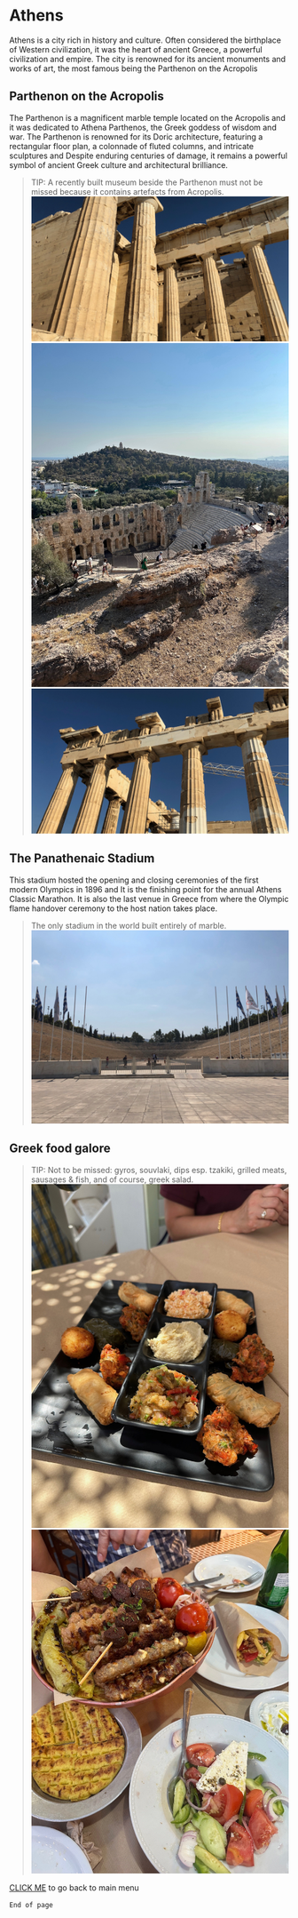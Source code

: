 # Athens

Athens is a city rich in history and culture. Often considered the birthplace of Western civilization, it was the heart of ancient Greece, a powerful civilization and empire. The city is renowned for its ancient monuments and works of art, the most famous being the Parthenon on the Acropolis

## Parthenon on the Acropolis

The Parthenon is a magnificent marble temple located on the Acropolis and it was dedicated to Athena Parthenos, the Greek goddess of wisdom and war. The Parthenon is renowned for its Doric architecture, featuring a rectangular floor plan, a colonnade of fluted columns, and intricate sculptures and Despite enduring centuries of damage, it remains a powerful symbol of ancient Greek culture and architectural brilliance.
> TIP: A recently built museum beside the Parthenon must not be missed because it contains artefacts from Acropolis.
![open1](./parthe1.jpeg)
![openFra](./nik2.jpeg)
![openFra](./parthe2.jpeg)

## The Panathenaic Stadium 

This stadium hosted the opening and closing ceremonies of the first modern Olympics in 1896 and It is the finishing point for the annual Athens Classic Marathon. It is also the last venue in Greece from where the Olympic flame handover ceremony to the host nation takes place.
> The only stadium in the world built entirely of marble.
![open1](./stadium.jpeg)


## Greek food galore

> TIP: Not to be missed: gyros, souvlaki, dips esp. tzakiki, grilled meats, sausages & fish, and of course, greek salad.
![open1](./food1.jpeg)
![openFra](./food2.jpeg)

[CLICK ME](./index.md) to go back to main menu

```
End of page
```
